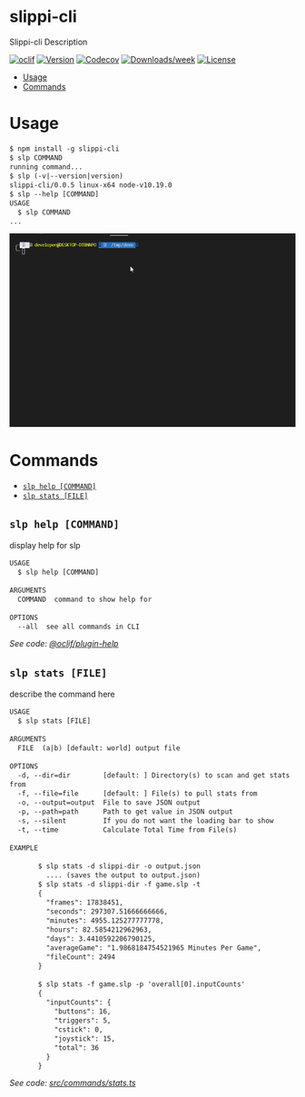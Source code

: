 slippi-cli
====
Slippi-cli Description

[![oclif](https://img.shields.io/badge/cli-oclif-brightgreen.svg)](https://oclif.io)
[![Version](https://img.shields.io/npm/v/slippi-cli.svg)](https://npmjs.org/package/slippi-cli)
[![Codecov](https://codecov.io/gh/OGoodness/slippi-cli/branch/master/graph/badge.svg)](https://codecov.io/gh/OGoodness/slippi-cli)
[![Downloads/week](https://img.shields.io/npm/dw/slippi-cli.svg)](https://npmjs.org/package/slippi-cli)
[![License](https://img.shields.io/npm/l/slippi-cli.svg)](https://github.com/OGoodness/slippi-cli/blob/master/package.json)

<!-- toc -->
* [Usage](#usage)
* [Commands](#commands)
<!-- tocstop -->
# Usage
<!-- usage -->
```sh-session
$ npm install -g slippi-cli
$ slp COMMAND
running command...
$ slp (-v|--version|version)
slippi-cli/0.0.5 linux-x64 node-v10.19.0
$ slp --help [COMMAND]
USAGE
  $ slp COMMAND
...
```
![](etc/media/Slippi-cli-demo.gif)

<!-- usagestop -->
# Commands
<!-- commands -->
* [`slp help [COMMAND]`](#slp-help-command)
* [`slp stats [FILE]`](#slp-stats-file)

## `slp help [COMMAND]`

display help for slp

```
USAGE
  $ slp help [COMMAND]

ARGUMENTS
  COMMAND  command to show help for

OPTIONS
  --all  see all commands in CLI
```

_See code: [@oclif/plugin-help](https://github.com/oclif/plugin-help/blob/v3.2.2/src/commands/help.ts)_

## `slp stats [FILE]`

describe the command here

```
USAGE
  $ slp stats [FILE]

ARGUMENTS
  FILE  (a|b) [default: world] output file

OPTIONS
  -d, --dir=dir        [default: ] Directory(s) to scan and get stats from
  -f, --file=file      [default: ] File(s) to pull stats from
  -o, --output=output  File to save JSON output
  -p, --path=path      Path to get value in JSON output
  -s, --silent         If you do not want the loading bar to show
  -t, --time           Calculate Total Time from File(s)

EXAMPLE

       $ slp stats -d slippi-dir -o output.json
         .... (saves the output to output.json)
       $ slp stats -d slippi-dir -f game.slp -t
       {
         "frames": 17838451,
         "seconds": 297307.51666666666,
         "minutes": 4955.125277777778,
         "hours": 82.5854212962963,
         "days": 3.4410592206790125,
         "averageGame": "1.9868184754521965 Minutes Per Game",
         "fileCount": 2494
       }

       $ slp stats -f game.slp -p 'overall[0].inputCounts'
       {
         "inputCounts": {
           "buttons": 16,
           "triggers": 5,
           "cstick": 0,
           "joystick": 15,
           "total": 36
         }
       }
```

_See code: [src/commands/stats.ts](https://github.com/OGoodness/slippi-cli/blob/v0.0.5/src/commands/stats.ts)_
<!-- commandsstop -->
